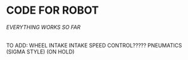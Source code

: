 # CODE FOR ROBOT

###### *EVERYTHING WORKS SO FAR*

TO ADD:
WHEEL INTAKE
INTAKE SPEED CONTROL?????
PNEUMATICS (SIGMA STYLE) (ON HOLD)
